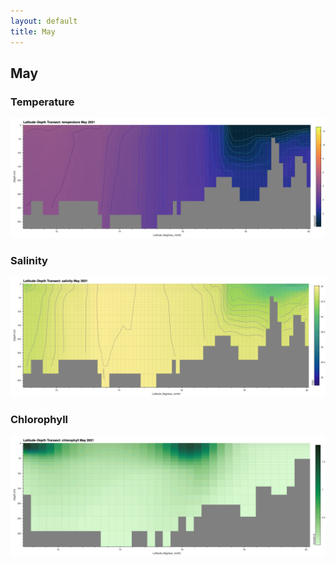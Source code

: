 ```yaml
---
layout: default
title: May
---
```


## May

### Temperature
![May Temperature](cmems_mod_arc_phy_my_topaz4_P1M/2021/May/thetao.png)

### Salinity
![May Salinity](cmems_mod_arc_phy_my_topaz4_P1M/2021/May/so.png)

### Chlorophyll
![May Chlorophyll](cmems_mod_arc_bgc_my_ecosmo_P1M/2021/May/chl.png)